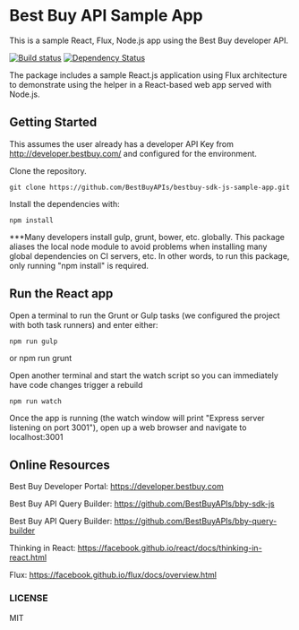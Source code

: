 # Best Buy API Sample App
This is a sample React, Flux, Node.js app using the Best Buy developer API. 

[![Build status](https://img.shields.io/travis/BestBuyAPIs/bestbuy-sdk-js-sample-app.svg?style=flat-square)](https://travis-ci.org/BestBuyAPIs/bestbuy-sdk-js-sample-app)
[![Dependency Status](https://david-dm.org/BestBuyAPIs/bestbuy-sdk-js-sample-pp.svg)](https://david-dm.org/BestBuyAPIs/bestbuy-sdk-js-sample-app)

The package includes a sample React.js application using Flux architecture to demonstrate using the helper in a React-based web app served with Node.js.

## Getting Started
This assumes the user already has a developer API Key from http://developer.bestbuy.com/ and configured for the environment. 

Clone the repository.

    git clone https://github.com/BestBuyAPIs/bestbuy-sdk-js-sample-app.git

Install the dependencies with:
    
    npm install

***Many developers install gulp, grunt, bower, etc. globally. This package aliases the local node module to avoid problems when installing many global dependencies on CI servers, etc. In other words, to run this package, only running "npm install" is required. 
  
## Run the React app
Open a terminal to run the Grunt or Gulp tasks (we configured the project with both task runners) and enter either:

    npm run gulp

 or
     npm run grunt

Open another terminal and start the watch script so you can immediately have code changes trigger a rebuild

    npm run watch

Once the app is running (the watch window will print "Express server listening on port 3001"), open up a web browser and navigate to localhost:3001

## Online Resources
Best Buy Developer Portal: https://developer.bestbuy.com

Best Buy API Query Builder: https://github.com/BestBuyAPIs/bby-sdk-js

Best Buy API Query Builder: https://github.com/BestBuyAPIs/bby-query-builder

Thinking in React: https://facebook.github.io/react/docs/thinking-in-react.html

Flux: https://facebook.github.io/flux/docs/overview.html

### LICENSE
MIT
